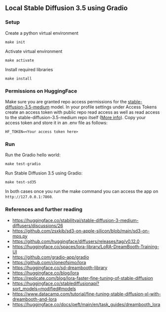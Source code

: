 ## Local Stable Diffusion 3.5 using Gradio

### Setup

Create a python virtual environment

```
make init
```

Activate virtual environment

```
make activate
```

Install required libraries

```
make install
```

### Permissions on HuggingFace

  Make sure you are granted repo access permissions for the [stable-diffusion-3.5-medium](https://huggingface.co/stabilityai/stable-diffusion-3.5-medium) model.
  In your profile settings under Access Tokens create an access token with public repo read access as well as read access to the stable-diffusion-3.5-medium repo itself ([More info](https://huggingface.co/stabilityai/stable-diffusion-3-medium-diffusers/discussions/26)).
  Copy your access token and store it in an .env file as follows:

```
HF_TOKEN=<Your access token here>
```

### Run

Run the Gradio hello world:

```
make test-gradio
```

Run Stable Diffusion 3.5 using Gradio:

```
make test-sd35
```

In both cases once you run the make command you can access the app on `http://127.0.0.1:7860`.

### References and further reading

- https://huggingface.co/stabilityai/stable-diffusion-3-medium-diffusers/discussions/26
- https://github.com/zsxkib/sd3-on-apple-silicon/blob/main/sd3-on-mps.py
- https://github.com/huggingface/diffusers/releases/tag/v0.12.0
- https://huggingface.co/spaces/lora-library/LoRA-DreamBooth-Training-UI
- https://github.com/gradio-app/gradio
- https://github.com/cloneofsimo/lora
- https://huggingface.co/sd-dreambooth-library
- https://huggingface.co/blog/lora
- https://replicate.com/blog/lora-faster-fine-tuning-of-stable-diffusion
- https://huggingface.co/stablediffusionapi?sort_models=modified#models
- https://www.datacamp.com/tutorial/fine-tuning-stable-diffusion-xl-with-dreambooth-and-lora
- https://huggingface.co/docs/peft/main/en/task_guides/dreambooth_lora